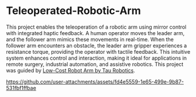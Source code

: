 # Teleoperated-Robotic-Arm
This project enables the teleoperation of a robotic arm using mirror control with integrated haptic feedback. A human operator moves the leader arm, and the follower arm mimics these movements in real-time.
When the follower arm encounters an obstacle, the leader arm gripper experiences a resistance torque, providing the operator with tactile feedback. This intuitive system enhances control and interaction, making it ideal for applications in remote surgery, industrial automation, and assistive robotics. This project was guided by [Low-Cost Robot Arm by Tau Robotics](https://github.com/AlexanderKoch-Koch/low_cost_robot).


https://github.com/user-attachments/assets/fd4e5559-1e65-499e-9b87-531fbf1ffbae

